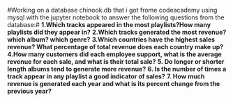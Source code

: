 #Working on a database chinook.db that i got frome codeacademy using mysql with the jupyter notebook to answer the following questions from the database:#
    __1.Which tracks appeared in the most playlists?How many playlists did they appear in?__
    __2.Which tracks generated the most revenue? which album? which genre?__
    __3.Which countries have the highest sales revenue? What percentage of total revenue does each country make up?__
    __4.How many customers did each employee support, what is the average revenue for each sale, and what is their total sale?__
    __5. Do longer or shorter length albums tend to generate more revenue?__
    __6. Is the number of times a track appear in any playlist a good indicator of sales?__
    __7. How much revenue is generated each year and what is its percent change from the previous year?__